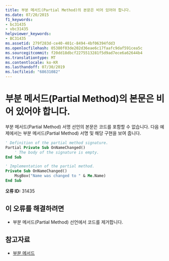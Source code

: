 ```yaml
---
title: 부분 메서드(Partial Method)의 본문은 비어 있어야 합니다.
ms.date: 07/20/2015
f1_keywords:
- bc31435
- vbc31435
helpviewer_keywords:
- BC31435
ms.assetid: 279f283d-ce40-401c-8494-4bf06394fdd3
ms.openlocfilehash: 05380f03de202d36eae6c17faafc9daf591cea5c
ms.sourcegitcommit: f20dd18dbcf2275513281f5d9ad7ece6a62644b4
ms.translationtype: MT
ms.contentlocale: ko-KR
ms.lasthandoff: 07/30/2019
ms.locfileid: "68631082"
---
```

# <a name="partial-methods-must-have-empty-method-bodies"></a>부분 메서드(Partial Method)의 본문은 비어 있어야 합니다.
부분 메서드(Partial Method) 서명 선언의 본문은 코드를 포함할 수 없습니다. 다음 예제에서는 부분 메서드(Partial Method) 서명 및 해당 구현을 보여 줍니다.

```vb
' Definition of the partial method signature.
Partial Private Sub OnNameChanged()
    ' The body of the signature is empty.
End Sub
```

```vb
' Implementation of the partial method.
Private Sub OnNameChanged()
    MsgBox("Name was changed to " & Me.Name)
End Sub
```

 **오류 ID:** 31435

## <a name="to-correct-this-error"></a>이 오류를 해결하려면

- 부분 메서드(Partial Method) 선언에서 코드를 제거합니다.

## <a name="see-also"></a>참고자료

- [부분 메서드](../../visual-basic/programming-guide/language-features/procedures/partial-methods.md)

